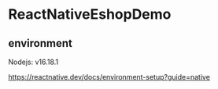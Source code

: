 # ReactNativeEshopDemo

## environment

Nodejs: v16.18.1

https://reactnative.dev/docs/environment-setup?guide=native
